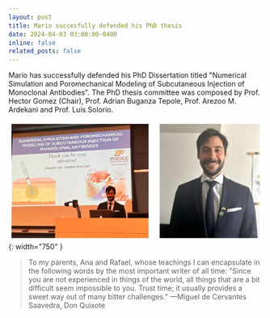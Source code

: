 ```yaml
---
layout: post
title: Mario succesfully defended his PhD thesis
date: 2024-04-03 03:00:00-0400
inline: false
related_posts: false
---
```


Mario has successfully defended his PhD Dissertation titled "Numerical Simulation and Poromechanical Modeling of Subcutaneous Injection of Monoclonal Antibodies". The PhD thesis committee was composed by Prof. Hector Gomez (Chair), Prof. Adrian Buganza Tepole, Prof. Arezoo M. Ardekani and Prof. Luis Solorio.

![PhD Defense](/assets/img/phd_defense.jpg){: width="750" }

> To my parents, Ana and Rafael, whose teachings I can encapsulate in the following words by the most important writer of all time:
> "Since you are not experienced in things of the world, all things that are a bit difficult seem impossible to you. Trust time; it usually provides a sweet way out of many bitter challenges."
> —Miguel de Cervantes Saavedra, Don Quixote
